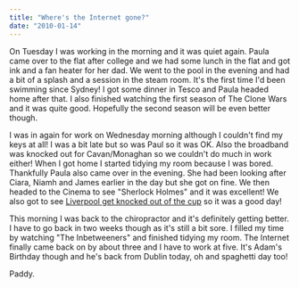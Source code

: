 ```yaml
---
title: "Where's the Internet gone?"
date: "2010-01-14"
---
```

On Tuesday I was working in the morning and it was quiet again. Paula came over to the flat after college and we had some lunch in the flat and got ink and a fan heater for her dad. We went to the pool in the evening and had a bit of a splash and a session in the steam room. It's the first time I'd been swimming since Sydney! I got some dinner in Tesco and Paula headed home after that. I also finished watching the first season of The Clone Wars and it was quite good. Hopefully the second season will be even better though.

I was in again for work on Wednesday morning although I couldn't find my keys at all! I was a bit late but so was Paul so it was OK. Also the broadband was knocked out for Cavan/Monaghan so we couldn't do much in work either! When I got home I started tidying my room because I was bored. Thankfully Paula also came over in the evening. She had been looking after Ciara, Niamh and James earlier in the day but she got on fine. We then headed to the Cinema to see "Sherlock Holmes" and it was excellent! We also got to see [Liverpool get knocked out of the cup](http://www.rte.ie/sport/soccer/2010/0113/liverpool_reading1.html) so it was a good day!

This morning I was back to the chiropractor and it's definitely getting better. I have to go back in two weeks though as it's still a bit sore. I filled my time by watching "The Inbetweeners" and finished tidying my room. The Internet finally came back on by about three and I have to work at five. It's Adam's Birthday though and he's back from Dublin today, oh and spaghetti day too!

Paddy.